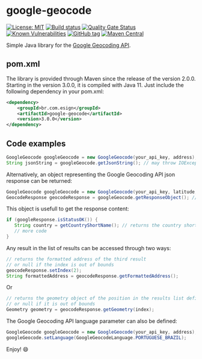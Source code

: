 # google-geocode

[![License: MIT](https://img.shields.io/badge/License-MIT-yellow.svg)](https://opensource.org/licenses/MIT) [![Build status](https://travis-ci.org/esign-consulting/google-geocode.svg?branch=master)](https://travis-ci.org/esign-consulting/google-geocode) [![Quality Gate Status](https://sonarcloud.io/api/project_badges/measure?project=br.com.esign%3Agoogle-geocode&metric=alert_status)](https://sonarcloud.io/summary/new_code?id=br.com.esign%3Agoogle-geocode) [![Known Vulnerabilities](https://snyk.io/test/github/esign-consulting/google-geocode/badge.svg?targetFile=google-geocode/pom.xml)](https://snyk.io/test/github/esign-consulting/google-geocode?targetFile=google-geocode/pom.xml) [![GitHub tag](https://img.shields.io/github/tag/esign-consulting/google-geocode.svg)](https://github.com/esign-consulting/google-geocode/releases/latest) [![Maven Central](https://img.shields.io/maven-central/v/br.com.esign/google-geocode.svg?label=Maven%20Central)](https://search.maven.org/search?q=g:%22br.com.esign%22%20AND%20a:%22google-geocode%22)

Simple Java library for the [Google Geocoding API](https://developers.google.com/maps/documentation/geocoding/start).

## pom.xml

The library is provided through Maven since the release of the version 2.0.0. Starting in the version 3.0.0, it is compiled with Java 11. Just include the following dependency in your pom.xml:

```xml
<dependency>
    <groupId>br.com.esign</groupId>
    <artifactId>google-geocode</artifactId>
    <version>3.0.0</version>
</dependency>
```

## Code examples

```java
GoogleGeocode googleGeocode = new GoogleGeocode(your_api_key, address); // the address must not be encoded
String jsonString = googleGeocode.getJsonString(); // may throw IOException
```

Alternatively, an object representing the Google Geocoding API json response can be returned:

```java
GoogleGeocode googleGeocode = new GoogleGeocode(your_api_key, latitude, longitude); // reverse geocoding
GeocodeResponse geocodeResponse = googleGeocode.getResponseObject(); // may throw IOException
```

This object is usefull to get the response content:

```java
if (googleResponse.isStatusOK()) {
   String country = getCountryShortName(); // returns the country short name of the first result
   // more code
}
```

Any result in the list of results can be accessed through two ways:

```java
// returns the formatted address of the third result
// or null if the index is out of bounds
geocodeResponse.setIndex(2);
String formattedAddress = geocodeResponse.getFormattedAddress();
```

Or

```java
// returns the geometry object of the position in the results list defined by the index parameter
// or null if it is out of bounds
Geometry geometry = geocodeResponse.getGeometry(index);
```

The Google Geocoding API language parameter can also be defined:

```java
GoogleGeocode googleGeocode = new GoogleGeocode(your_api_key, address);
googleGeocode.setLanguage(GoogleGeocodeLanguage.PORTUGUESE_BRAZIL);
```

Enjoy! :smile:
